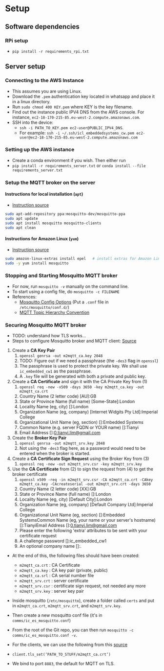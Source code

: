 # Setup
## Software dependencies
### RPi setup
- `pip install -r requirements_rpi.txt`

## Server setup
### Connecting to the AWS Instance
- This assumes you are using Linux.
- Download the `.pem` authentication key located in whatsapp and place it in a linux directory.
- Run `sudo chmod 400 KEY.pem` where KEY is the key filename.
- Find out the instance public IPV4 DNS from the AWS console. For instance, `ec2-18-170-215-85.eu-west-2.compute.amazonaws.com`.
- SSH into the device:
  - `ssh -i PATH_TO_KEY.pem ec2-user@PUBLIC_IPV4_DNS`. 
  - For example: `ssh -i ~/.ssh/icl_embeddedsystems_cw.pem ec2-user@ec2-18-170-215-85.eu-west-2.compute.amazonaws.com`

### Setting up the AWS instance
- Create a conda environment if you wish. Then either run
- `pip install -r requirements_server.txt` or `conda install --file requirements_server.txt`
### Setup the MQTT broker on the server
#### Instructions for local installation (`apt`)
- [Instruction source](http://www.steves-internet-guide.com/install-mosquitto-linux/)
```bash
sudo apt-add-repository ppa:mosquitto-dev/mosquitto-ppa
sudo apt update
sudo apt install mosquitto mosquitto-clients
sudo apt clean
```
#### Instructions for Amazon Linux (`yum`)
- [Instruction source](https://www.digitalocean.com/community/tutorials/how-to-install-and-secure-the-mosquitto-mqtt-messaging-broker-on-centos-7)
```bash
sudo amazon-linux-extras install epel   # install extras for Amazon Linux
sudo -y yum install mosquitto
```

### Stopping and Starting Mosquitto MQTT broker
- For now, run `mosquitto -v` manually on the command line.
- To start using a config file, do `mosquitto -c FILENAME`
- References: 
  - [Mosquitto Config Options](https://mosquitto.org/man/mosquitto-conf-5.html) (Put a `.conf` file in `/etc/mosquitto/conf.d/`)
  - [MQTT Topic Hierarchy Convention](https://homieiot.github.io/)

### Securing Mosquitto MQTT broker
- TODO: understand how TLS works...
- Steps to configure Mosquitto broker and MQTT client: [Source](https://mcuoneclipse.com/2017/04/14/enable-secure-communication-with-tls-and-the-mosquitto-broker/)
1. Create a **CA Key Pair**
   1. `openssl genrsa -out m2mqtt_ca.key 2048`
   2. TODO: Figure out if we need a passphrase (the `-des3` flag in `openssl`)
   3. The passphrase is used to protect the private key. We shall use `ic_embedded_cw1` as the passphrase.
   4. A `.key` file will be generated with both a private and public key.
2. Create a **CA Certificate** and sign it with the CA Private Key from (1)
   1. `openssl req -new -x509 -days 3650 -key m2mqtt_ca.key -out m2mqtt_ca.crt`
   2. Country Name (2 letter code) [AU]:GB
   3. State or Province Name (full name) [Some-State]:London
   4. Locality Name (eg, city) []:London
   5. Organization Name (eg, company) [Internet Widgits Pty Ltd]:Imperial College
   6. Organizational Unit Name (eg, section) []:Embedded Systems
   7. Common Name (e.g. server FQDN or YOUR name) []:Tianyi
   8. Email Address []:0.tianyi.lim@gmail.com
3. Create the **Broker Key Pair**
   1. `openssl genrsa -out m2mqtt_srv.key 2048`
   2. Not using the `-des3` flag here, as a password would need to be entered when the broker is started.
4. Create a **CA Certificate Sign Request** using the Broker Key from (3)
   1. `openssl req -new -out m2mqtt_srv.csr -key m2mqtt_srv.key`
5. Use the **CA Certificate** from (2) to sign the request from (4) to get the broker certificate
   1. `openssl x509 -req -in m2mqtt_srv.csr -CA m2mqtt_ca.crt -CAkey m2mqtt_ca.key -CAcreateserial -out m2mqtt_srv.crt -days 3650`
   2. Country Name (2 letter code) [XX]:GB
   3. State or Province Name (full name) []:London
   4. Locality Name (eg, city) [Default City]:London
   5. Organization Name (eg, company) [Default Company Ltd]:Imperial College
   6. Organizational Unit Name (eg, section) []:Embedded SystemsCommon Name (eg, your name or your server's hostname) []:TianyiEmail Address []:0.tianyi.lim@gmail.com
   7. Please enter the following 'extra' attributes to be sent with your certificate request
   8. A challenge password []:ic_embedded_cw1
   9. An optional company name []:.
- At the end of this, the following files should have been created:
  - `m2mqtt_ca.crt`  : CA Certificate
  - `m2mqtt_ca.key`  : CA key pair (private, public)
  - `m2mqtt_ca.srl`  : CA serial number file
  - `m2mqtt_srv.crt` : server certificate
  - `m2mqtt_srv.csr` : certificate sign request, not needed any more
  - `m2mqtt_srv.key` : server key pair

- Inside mosquitto (`/etc/mosquitto`), create a folder called `certs` and put in `m2mqtt_ca.crt`, `m2mqtt_srv.crt`, and `m2mqtt_srv.key`.
- Then create a new mosquitto conf file (it's in `comms/ic_es_mosquitto.conf`)
- From the root of the Git repo, you can then run `mosquitto -c comms/ic_es_mosquitto.conf -v`.

- For the clients, we can use the following from this [source](http://www.steves-internet-guide.com/mosquitto-tls/)
- `client.tls_set(‘PATH_TO_STUFF/m2mqtt_ca.crt‘)`
- We bind to port `8883`, the default for MQTT on TLS.